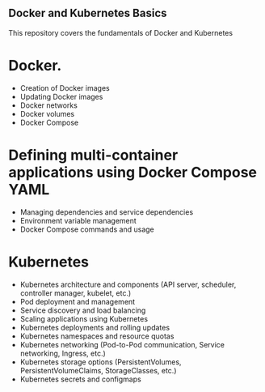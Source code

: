 ## Docker and Kubernetes Basics
This repository covers the fundamentals of Docker and Kubernetes

# Docker.
- Creation of Docker images
- Updating Docker images
- Docker networks
- Docker volumes
- Docker Compose

# Defining multi-container applications using Docker Compose YAML
- Managing dependencies and service dependencies
- Environment variable management
- Docker Compose commands and usage

# Kubernetes
- Kubernetes architecture and components (API server, scheduler, controller manager, kubelet, etc.)
- Pod deployment and management
- Service discovery and load balancing
- Scaling applications using Kubernetes
- Kubernetes deployments and rolling updates
- Kubernetes namespaces and resource quotas
- Kubernetes networking (Pod-to-Pod communication, Service networking, Ingress, etc.)
- Kubernetes storage options (PersistentVolumes, PersistentVolumeClaims, StorageClasses, etc.)
- Kubernetes secrets and configmaps
